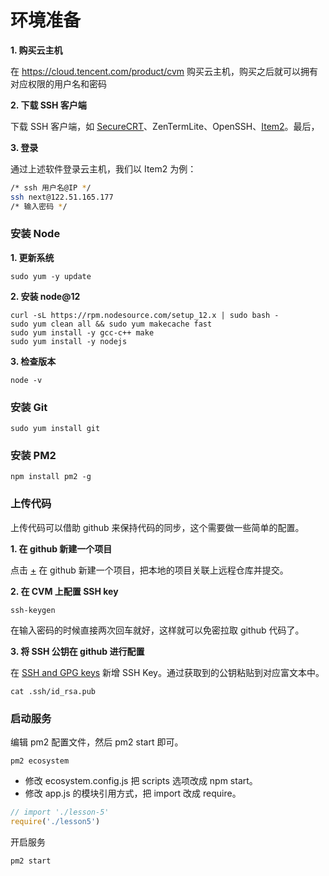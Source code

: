 # 环境准备

**1. 购买云主机**

  在 https://cloud.tencent.com/product/cvm 购买云主机，购买之后就可以拥有对应权限的用户名和密码

**2. 下载 SSH 客户端**

  下载 SSH 客户端，如 [SecureCRT](https://www.vandyke.com/products/securecrt/)、ZenTermLite、OpenSSH、[Item2](https://iterm2.com/)。最后，

**3. 登录**

   通过上述软件登录云主机，我们以 Item2 为例：

```sh
/* ssh 用户名@IP */
ssh next@122.51.165.177
/* 输入密码 */
```


### 安装 Node

**1. 更新系统**

```
sudo yum -y update
```

**2. 安装 node@12**

```
curl -sL https://rpm.nodesource.com/setup_12.x | sudo bash -
sudo yum clean all && sudo yum makecache fast
sudo yum install -y gcc-c++ make
sudo yum install -y nodejs
```
**3. 检查版本**

```
node -v
```

### 安装 Git

```
sudo yum install git
```

### 安装 PM2

```
npm install pm2 -g
```

### 上传代码

上传代码可以借助 github 来保持代码的同步，这个需要做一些简单的配置。

**1. 在 github 新建一个项目**

点击 [+](https://github.com/new) 在 github 新建一个项目，把本地的项目关联上远程仓库并提交。

**2. 在 CVM 上配置 SSH key**

```
ssh-keygen
```
在输入密码的时候直接两次回车就好，这样就可以免密拉取 github 代码了。

**3. 将 SSH 公钥在 github 进行配置**

在 [SSH and GPG keys](https://github.com/settings/keys) 新增 SSH Key。通过获取到的公钥粘贴到对应富文本中。

```
cat .ssh/id_rsa.pub
```

### 启动服务

编辑 pm2 配置文件，然后 pm2 start 即可。

```
pm2 ecosystem
```
- 修改 ecosystem.config.js 把 scripts 选项改成 npm start。
- 修改 app.js 的模块引用方式，把 import 改成 require。

```js
// import './lesson-5'
require('./lesson5')
```
开启服务

```
pm2 start
```
